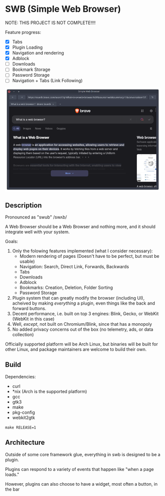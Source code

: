 # SWB (Simple Web Browser)

NOTE: THIS PROJECT IS NOT COMPLETE!!!!

Feature progress:

- [x] Tabs
- [x] Plugin Loading
- [x] Navigation and rendering
- [x] Adblock
- [ ] Downloads
- [ ] Bookmark Storage
- [ ] Password Storage
- [ ] Navigation + Tabs (Link Following)

![screenshot](./img/screenshot-2025_06_09.png)

## Description

Pronounced as "swub" /swʌb/

A Web Browser should be a Web Browser and nothing more, and it should integrate well with your system.

Goals:
1. Only the folowing features implemented (what I consider necessary):
   - Modern rendering of pages (Doesn't have to be perfect, but must be usable)
   - Navigation: Search, Direct Link, Forwards, Backwards
   - Tabs
   - Downloads
   - Adblock
   - Bookmarks: Creation, Deletion, Folder Sorting
   - Password Storage
2. Plugin system that can greatly modify the browser (including UI), acheived by making *everything* a plugin, even things like the back and forward buttons.
3. Decent performance, i.e. built on top 3 engines: Blink, Gecko, or WebKit (WebKit in this case)
4. Well, *except*, not built on Chromium/Blink, since that has a monopoly
5. No added privacy concerns out of the box (no telemetry, ads, or data collection)

Officially supported platform will be Arch Linux, but binaries will be built for other Linux, and package maintainers are welcome to build their own.

## Build

Dependencies:

- curl
- \*nix (Arch is the supported platform)
- gcc
- gtk3
- make
- pkg-config
- webkit2gtk

`make RELEASE=1`

## Architecture

Outside of some core framework glue, everything in swb is designed to be a plugin.

Plugins can respond to a variety of events that happen like "when a page loads."

However, plugins can also choose to have a widget, most often a button, in the bar
